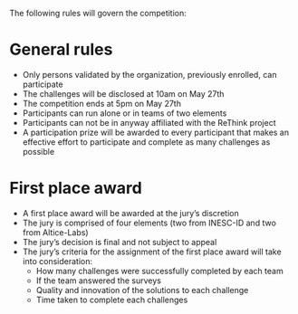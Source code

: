 The following rules will govern the competition:

# General rules
* Only persons validated by the organization, previously enrolled, can participate
* The challenges will be disclosed at 10am on May 27th
* The competition ends at 5pm on May 27th
* Participants can run alone or in teams of two elements
* Participants can not be in anyway affiliated with the ReThink project
* A participation prize will be awarded to every participant that makes an effective effort to participate and complete as many challenges as possible

# First place award
* A first place award will be awarded at the jury’s discretion
* The jury is comprised of four elements (two from INESC-ID and two from Altice-Labs)
* The jury’s decision is final and not subject to appeal
* The jury’s criteria for the assignment of the first place award will take into consideration:
  * How many challenges were successfully completed by each team
  * If the team answered the surveys
  * Quality and innovation of the solutions to each challenge
  * Time taken to complete each challenges
